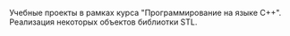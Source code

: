 Учебные проекты в рамках курса "Программирование на языке С++".
Реализация некоторых объектов библиотки STL.

